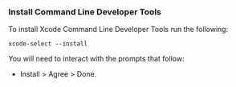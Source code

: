 ### Install Command Line Developer Tools

To install Xcode Command Line Developer Tools run the following:

```shell
xcode-select --install
```

You will need to interact with the prompts that follow:
- Install > Agree > Done.
